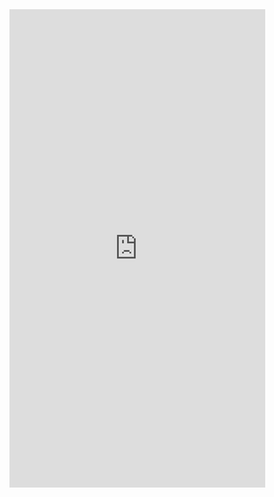 <iframe  
height=850
width=90%
src="https://ks.wjx.top/vm/m9RDNzm.aspx"  
frameborder=0  
allowfullscreen>
</iframe>